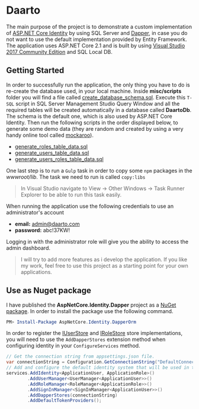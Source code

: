 # Daarto

The main purpose of the project is to demonstrate a custom implementation of [ASP.NET Core Identity](https://docs.microsoft.com/en-us/aspnet/core/security/authentication/identity) by using SQL Server and [Dapper](https://github.com/StackExchange/Dapper), in case you do not want to use the default implementation provided by Entity Framework.
The application uses ASP.NET Core 2.1 and is built by using [Visual Studio 2017 Community Edition](https://www.visualstudio.com/vs/community/) and SQL Local DB.

## Getting Started

In order to successfully run the application, the only thing you have to do is re-create the database used, in your local machine. Inside **misc/scripts** folder you will find a file called [create_database_schema.sql](https://github.com/giorgos07/Daarto/blob/master/misc/scripts/create_database_schema.sql).
Execute this `T-SQL` script in SQL Server Management Studio Query Window and all the required tables will be created automatically in a database called **DaartoDb**. The schema is the default one, which is also used by ASP.NET Core Identity. Then run the following scripts in the order displayed below, to generate some demo data (they are random and created by using a very handy online tool called [mockaroo](https://www.mockaroo.com/)).

* [generate_roles_table_data.sql](https://github.com/giorgos07/Daarto/blob/master/misc/scripts/generate_roles_table_data.sql)
* [generate_users_table_data.sql](https://github.com/giorgos07/Daarto/blob/master/misc/scripts/generate_users_table_data.sql)
* [generate_users_roles_table_data.sql](https://github.com/giorgos07/Daarto/blob/master/misc/scripts/generate_users_roles_table_data.sql)

One last step is to run a `Gulp` task in order to copy some `npm` packages in the *wwwroot/lib*. The task we need to run is called `copy:libs`

> In Visual Studio navigate to View -> Other Windows -> Task Runner Explorer to be able to run this task easily.

When running the application use the following credentials to use an administrator's account

* **email:** admin@daarto.com
* **password:** abc!37KW!

Logging in with the administrator role will give you the ability to access the admin dashboard.

> I will try to add more features as i develop the application. If you like my work, feel free to use this project as a starting point for your own applications.

## Use as Nuget package

I have published the **AspNetCore.Identity.Dapper** project as a [NuGet package](https://www.nuget.org/packages/AspNetCore.Identity.DapperOrm/2.1.0). In order to install the package use the following command.

```powershell
PM> Install-Package AspNetCore.Identity.DapperOrm
```

In order to register the [IUserStore](https://docs.microsoft.com/en-us/dotnet/api/microsoft.aspnetcore.identity.iuserstore-1) and [IRoleStore](https://docs.microsoft.com/en-us/dotnet/api/microsoft.aspnetcore.identity.irolestore-1) store implementations, you will need to use the `AddDapperStores` extension method when configuring identity in your `ConfigureServices` method.

```csharp
// Get the connection string from appsettings.json file.
var connectionString = Configuration.GetConnectionString("DefaultConnection");
// Add and configure the default identity system that will be used in the application.
services.AddIdentity<ApplicationUser, ApplicationRole>()
        .AddUserManager<UserManager<ApplicationUser>>()
        .AddRoleManager<RoleManager<ApplicationRole>>()
        .AddSignInManager<SignInManager<ApplicationUser>>()
        .AddDapperStores(connectionString)
        .AddDefaultTokenProviders();
```